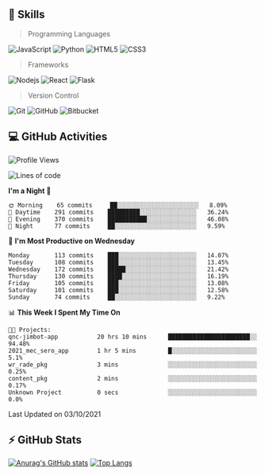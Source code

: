 ## :rocket: Skills<br/>

> Programming Languages

![JavaScript](https://img.shields.io/badge/-JavaScript-%23F7DF1C?style=for-the-badge&logo=javascript&logoColor=white)
![Python](https://img.shields.io/badge/python%20-%2314354C.svg?&style=for-the-badge&logo=python&logoColor=white)
![HTML5](https://img.shields.io/badge/html5%20-%23E34F26.svg?&style=for-the-badge&logo=html5&logoColor=white)
![CSS3](https://img.shields.io/badge/css3%20-%231572B6.svg?&style=for-the-badge&logo=css3&logoColor=white)

> Frameworks

![Nodejs](https://img.shields.io/badge/node.js%20-%2343853D.svg?&style=for-the-badge&logo=node.js&logoColor=white)
![React](https://img.shields.io/badge/React-20232A?style=for-the-badge&logo=react&logoColor=61DAFB)
![Flask](https://img.shields.io/badge/flask%20-%23000.svg?&style=for-the-badge&logo=flask&logoColor=white)

> Version Control

![Git](https://img.shields.io/badge/git%20-%23F05033.svg?&style=for-the-badge&logo=git&logoColor=white)
![GitHub](https://img.shields.io/badge/github%20-%23121011.svg?&style=for-the-badge&logo=github&logoColor=white)
![Bitbucket](https://img.shields.io/badge/bitbucket%20-%230047B3.svg?&style=for-the-badge&logo=bitbucket&logoColor=white)

## :computer: GitHub Activities<br/>

<!--START_SECTION:waka-->
![Profile Views](http://img.shields.io/badge/Profile%20Views-1-blue)

![Lines of code](https://img.shields.io/badge/From%20Hello%20World%20I%27ve%20Written-957793%20lines%20of%20code-blue)

**I'm a Night 🦉** 

```text
🌞 Morning    65 commits     ██░░░░░░░░░░░░░░░░░░░░░░░   8.09% 
🌆 Daytime    291 commits    █████████░░░░░░░░░░░░░░░░   36.24% 
🌃 Evening    370 commits    ███████████░░░░░░░░░░░░░░   46.08% 
🌙 Night      77 commits     ██░░░░░░░░░░░░░░░░░░░░░░░   9.59%

```
📅 **I'm Most Productive on Wednesday** 

```text
Monday       113 commits    ███░░░░░░░░░░░░░░░░░░░░░░   14.07% 
Tuesday      108 commits    ███░░░░░░░░░░░░░░░░░░░░░░   13.45% 
Wednesday    172 commits    █████░░░░░░░░░░░░░░░░░░░░   21.42% 
Thursday     130 commits    ████░░░░░░░░░░░░░░░░░░░░░   16.19% 
Friday       105 commits    ███░░░░░░░░░░░░░░░░░░░░░░   13.08% 
Saturday     101 commits    ███░░░░░░░░░░░░░░░░░░░░░░   12.58% 
Sunday       74 commits     ██░░░░░░░░░░░░░░░░░░░░░░░   9.22%

```


📊 **This Week I Spent My Time On** 

```text
🐱‍💻 Projects: 
qnc-jimbot-app           20 hrs 10 mins      ███████████████████████░░   94.48% 
2021_mec_sero_app        1 hr 5 mins         █░░░░░░░░░░░░░░░░░░░░░░░░   5.1% 
wr_rade_pkg              3 mins              ░░░░░░░░░░░░░░░░░░░░░░░░░   0.25% 
content_pkg              2 mins              ░░░░░░░░░░░░░░░░░░░░░░░░░   0.17% 
Unknown Project          0 secs              ░░░░░░░░░░░░░░░░░░░░░░░░░   0.0%

```


 Last Updated on 03/10/2021
<!--END_SECTION:waka-->


## :zap: GitHub Stats<br/>
    
[![Anurag's GitHub stats](https://github-readme-stats.vercel.app/api?username=star6973&show_icons=true&theme=prussian)](https://github.com/star6973/github-readme-stats)
[![Top Langs](https://github-readme-stats.vercel.app/api/top-langs/?username=star6973&layout=compact&hide=jupyter%20notebook,html,css,scss&langs_count=4&theme=prussian)](https://github.com/star6973/github-readme-stats)
